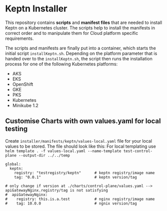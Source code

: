 # Keptn Installer

This repository contains **scripts** and **manifest files** that are needed to install Keptn on a Kubernetes cluster. The scripts help to install the manifests in correct order and to manipulate them for Cloud platform specific requirements.  

The scripts and manifests are finally put into a container, which starts the initial script `installKeptn.sh`. Depending on the platform parameter that is handed over to the `installKeptn.sh`, the script then runs the installation process for one of the following Kubernetes platforms:
* AKS
* EKS
* OpenShift
* GKE
* PKS
* Kubernetes
* Minikube 1.2

## Customise Charts with own values.yaml for local testing
Create `installer/manifests/keptn/values-local.yaml` file for your local values to be stored. The file should look like this:
For local templating use `helm template . -f values-local.yaml --name-template test-control-plane --output-dir ../../temp`

```
global:
  keptn:
    registry: "testregistry/keptn"      # keptn registry/image name
    tag: "0.0.1"                        # keptn version/tag

# only change if version at ./charts/control-plane/values.yaml --> apiGatewayNginx.registry/tag is not satisfying
#  apiGatewayNginx:
#    registry: this.is.a.test           # nginx registry/image name
#    tag: 10.0.0                        # ngnix version/tag
```
